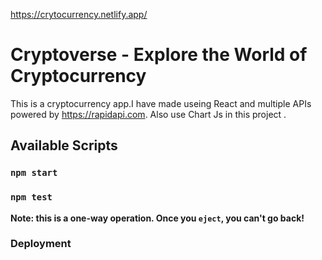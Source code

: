 https://crytocurrency.netlify.app/

# Cryptoverse - Explore the World of Cryptocurrency

This is a cryptocurrency app.I have made useing React and multiple APIs powered by https://rapidapi.com.
Also use Chart Js in this project .


## Available Scripts



### `npm start`



### `npm test`


**Note: this is a one-way operation. Once you `eject`, you can't go back!**

### Deployment


